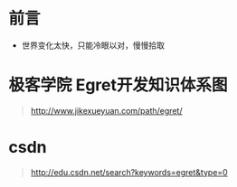 # 前言 

- 世界变化太快，只能冷眼以对，慢慢拾取



# 极客学院 Egret开发知识体系图

> http://www.jikexueyuan.com/path/egret/


# csdn 

> http://edu.csdn.net/search?keywords=egret&type=0